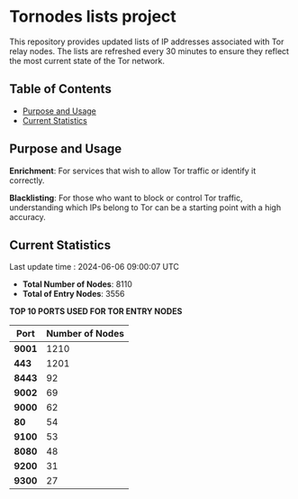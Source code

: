 # Tornodes lists project

This repository provides updated lists of IP addresses associated with Tor relay nodes. The lists are refreshed every 30 minutes to ensure they reflect the most current state of the Tor network.

## Table of Contents

- [Purpose and Usage](#purpose-and-usage)
- [Current Statistics](#current-statistics)


## Purpose and Usage

**Enrichment**: For services that wish to allow Tor traffic or identify it correctly.

**Blacklisting**: For those who want to block or control Tor traffic, understanding which IPs belong to Tor can be a starting point with a high accuracy.

## Current Statistics

Last update time : 2024-06-06 09:00:07 UTC

- **Total Number of Nodes**: 8110
- **Total of Entry Nodes**: 3556

**TOP 10 PORTS USED FOR TOR ENTRY NODES**

| **Port** | **Number of Nodes** |
|------|-----------------|
| **9001**   | 1210  |
| **443**   | 1201  |
| **8443**   | 92  |
| **9002**   | 69  |
| **9000**   | 62  |
| **80**   | 54  |
| **9100**   | 53  |
| **8080**   | 48  |
| **9200**   | 31  |
| **9300**   | 27  |

